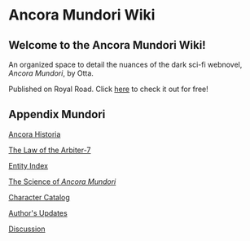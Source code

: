 # Ancora Mundori Wiki
## Welcome to the Ancora Mundori Wiki!
An organized space to detail the nuances of the dark sci-fi webnovel, *Ancora Mundori*, by Otta.

Published on Royal Road. Click [here](https://www.royalroad.com/fiction/77756/ancora-mundori) to check it out for free!

## Appendix Mundori
[Ancora Historia](https://sbalatbat.github.io/Appendix-Mundori/Pages/Ancora%20Historia.html)

[The Law of the Arbiter-7](https://sbalatbat.github.io/Appendix-Mundori/Pages/The%20Law%20of%20the%20Arbiter-7.html)

[Entity Index](https://sbalatbat.github.io/Appendix-Mundori/Pages/Entity%20Index.html)

[The Science of *Ancora Mundori*](https://sbalatbat.github.io/Appendix-Mundori/Pages/The%20Science%20of%20AM.html)

[Character Catalog](https://sbalatbat.github.io/Appendix-Mundori/Pages/Character%20Catalog.html)

[Author's Updates](https://sbalatbat.github.io/Appendix-Mundori/Pages/Author%20Updates.html)

[Discussion](https://sbalatbat.github.io/Appendix-Mundori/Pages/Discussions.html)
